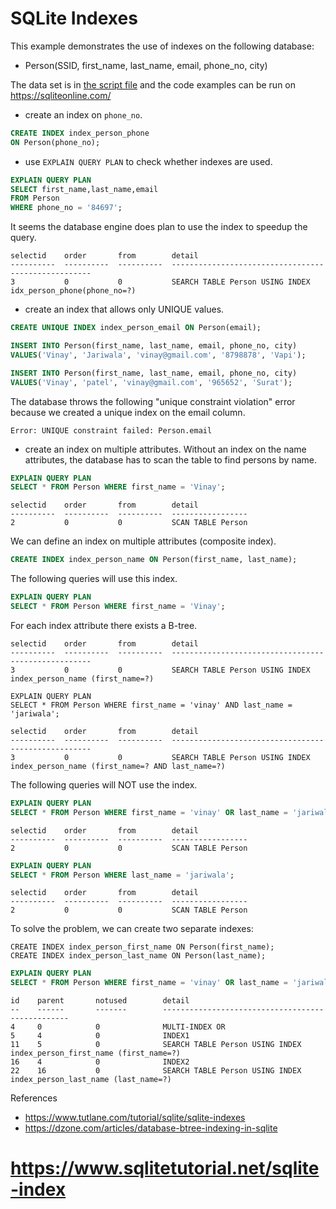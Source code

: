 # SQLite Indexes

This example demonstrates the use of indexes on the following database:
* Person(SSID, first_name, last_name, email, phone_no, city)

The data set is in [the script file](./script.txt) and the code examples can be run on https://sqliteonline.com/

* create an index on `phone_no`.
```sql
CREATE INDEX index_person_phone
ON Person(phone_no);
```

* use `EXPLAIN QUERY PLAN` to check whether indexes are used.
```sql
EXPLAIN QUERY PLAN
SELECT first_name,last_name,email
FROM Person
WHERE phone_no = '84697';
```

It seems the database engine does plan to use the index to speedup the query.
```
selectid    order       from        detail
----------  ----------  ----------  ----------------------------------------------------
3           0           0           SEARCH TABLE Person USING INDEX idx_person_phone(phone_no=?)
```

* create an index that allows only UNIQUE values.
```sql
CREATE UNIQUE INDEX index_person_email ON Person(email);

INSERT INTO Person(first_name, last_name, email, phone_no, city)
VALUES('Vinay', 'Jariwala', 'vinay@gmail.com', '8798878', 'Vapi');

INSERT INTO Person(first_name, last_name, email, phone_no, city)
VALUES('Vinay', 'patel', 'vinay@gmail.com', '965652', 'Surat');
```

The database throws the following "unique constraint violation" error because
we created a unique index on the email column.
```
Error: UNIQUE constraint failed: Person.email
```

* create an index on multiple attributes.
Without an index on the name attributes, the database has to scan the table to
find persons by name.
```sql
EXPLAIN QUERY PLAN
SELECT * FROM Person WHERE first_name = 'Vinay';
```
```
selectid    order       from        detail
----------  ----------  ----------  -----------------
2           0           0           SCAN TABLE Person
```

We can define an index on multiple attributes (composite index).
```sql
CREATE INDEX index_person_name ON Person(first_name, last_name);
```
The following queries will use this index.
```sql
EXPLAIN QUERY PLAN
SELECT * FROM Person WHERE first_name = 'Vinay';
```
For each index attribute there exists a B-tree.
```
selectid    order       from        detail
----------  ----------  ----------  ----------------------------------------------------
3           0           0           SEARCH TABLE Person USING INDEX index_person_name (first_name=?)
```

```SQLite
EXPLAIN QUERY PLAN
SELECT * FROM Person WHERE first_name = 'vinay' AND last_name = 'jariwala';
```

```
selectid    order       from        detail
----------  ----------  ----------  ----------------------------------------------------
3           0           0           SEARCH TABLE Person USING INDEX index_person_name (first_name=? AND last_name=?)

```
The following queries will NOT use the index.
```sql
EXPLAIN QUERY PLAN
SELECT * FROM Person WHERE first_name = 'vinay' OR last_name = 'jariwala';
```
```
selectid    order       from        detail
----------  ----------  ----------  -----------------
2           0           0           SCAN TABLE Person
```

```sql
EXPLAIN QUERY PLAN
SELECT * FROM Person WHERE last_name = 'jariwala';
```
```
selectid    order       from        detail
----------  ----------  ----------  -----------------
2           0           0           SCAN TABLE Person
```

To solve the problem, we can create two separate indexes:
```
CREATE INDEX index_person_first_name ON Person(first_name);
CREATE INDEX index_person_last_name ON Person(last_name);
```

```sql
EXPLAIN QUERY PLAN
SELECT * FROM Person WHERE first_name = 'vinay' OR last_name = 'jariwala';
```
```
id    parent       notused        detail
--    ------       -------        -------------------------------------------------
4     0            0              MULTI-INDEX OR
5     4            0              INDEX1
11    5            0              SEARCH TABLE Person USING INDEX index_person_first_name (first_name=?)
16    4            0              INDEX2
22    16           0              SEARCH TABLE Person USING INDEX index_person_last_name (last_name=?)
```

References
* https://www.tutlane.com/tutorial/sqlite/sqlite-indexes
* https://dzone.com/articles/database-btree-indexing-in-sqlite
# https://www.sqlitetutorial.net/sqlite-index
